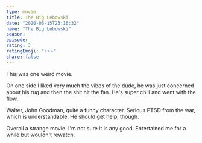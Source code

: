 ```yaml
---
type: movie
title: The Big Lebowski
date: "2020-06-15T23:16:32"
name: "The Big Lebowski"
season:
episode:
rating: 3
ratingEmoji: "⭐️⭐️⭐️"
share: false
---
```


This was one weird movie.

On one side I liked very much the vibes of the dude, he was just concerned about his rug and then the shit hit the fan. He's super chill and went with the flow.

Walter, John Goodman, quite a funny character. Serious PTSD from the war, which is understandable. He should get help, though.

Overall a strange movie. I'm not sure it is any good. Entertained me for a while but wouldn't rewatch.
